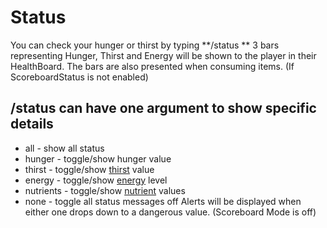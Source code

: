 # **Status**

You can check your hunger or thirst by typing **/status **
3 bars representing Hunger, Thirst and Energy will be shown to the player in their HealthBoard.
The bars are also presented when consuming items. (If ScoreboardStatus is not enabled)

## **/status can have one argument to show specific details**
* all - show all status
* hunger - toggle/show hunger value
* thirst - toggle/show [thirst](https://github.com/VetheonGames/SurvivalPlus/wiki/Hydration#thirst) value
* energy - toggle/show [energy](https://github.com/VetheonGames/SurvivalPlus/wiki/Energy) level
* nutrients - toggle/show [nutrient](https://github.com/VetheonGames/SurvivalPlus/wiki/Food-&-Farming#food-diversity) values
* none - toggle all status messages off
Alerts will be displayed when either one drops down to a dangerous value. (Scoreboard Mode is off)